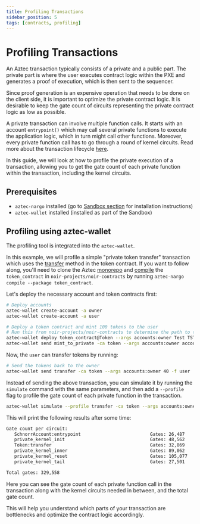 ```yaml
---
title: Profiling Transactions
sidebar_position: 5
tags: [contracts, profiling]
---
```


# Profiling Transactions

An Aztec transaction typically consists of a private and a public part. The private part is where the user executes contract logic within the PXE and generates a proof of execution, which is then sent to the sequencer.

Since proof generation is an expensive operation that needs to be done on the client side, it is important to optimize the private contract logic. It is desirable to keep the gate count of circuits representing the private contract logic as low as possible.

A private transaction can involve multiple function calls. It starts with an account `entrypoint()` which may call several private functions to execute the application logic, which in turn might call other functions. Moreover, every private function call has to go through a round of kernel circuits. Read more about the transaction lifecycle [here](../../../aztec/concepts/transactions.md).

In this guide, we will look at how to profile the private execution of a transaction, allowing you to get the gate count of each private function within the transaction, including the kernel circuits.

## Prerequisites

- `aztec-nargo` installed (go to [Sandbox section](../../../reference/developer_references/sandbox_reference/sandbox-reference.md) for installation instructions)
- `aztec-wallet` installed (installed as part of the Sandbox)

## Profiling using aztec-wallet

The profiling tool is integrated into the `aztec-wallet`.

In this example, we will profile a simple "private token transfer" transaction which uses the [transfer](https://github.com/AztecProtocol/aztec-packages/blob/master/noir-projects/noir-contracts/contracts/token_contract/src/main.nr#L269) method in the token contract.
If you want to follow along, you'll need to clone the Aztec [monorepo](https://github.com/AztecProtocol/aztec-packages) and [compile](./how_to_compile_contract.md) the `token_contract` in `noir-projects/noir-contracts` by running `aztec-nargo compile --package token_contract`.

Let's deploy the necessary account and token contracts first:

```bash
# Deploy accounts
aztec-wallet create-account -a owner
aztec-wallet create-account -a user

# Deploy a token contract and mint 100 tokens to the user
# Run this from noir-projects/noir-contracts to determine the path to the token_contract
aztec-wallet deploy token_contract@Token --args accounts:owner Test TST 18 -f owner -a token
aztec-wallet send mint_to_private -ca token --args accounts:owner accounts:user 100 -f owner
```

Now, the `user` can transfer tokens by running:

```bash
# Send the tokens back to the owner
aztec-wallet send transfer -ca token --args accounts:owner 40 -f user
```

Instead of sending the above transaction, you can simulate it by running the `simulate` command with the same parameters, and then add a `--profile` flag to profile the gate count of each private function in the transaction.

```bash
aztec-wallet simulate --profile transfer -ca token --args accounts:owner 40 -f user
```

This will print the following results after some time:

```bash
Gate count per circuit:
   SchnorrAccount:entrypoint                          Gates: 26,487     Acc: 26,487
   private_kernel_init                                Gates: 48,562     Acc: 75,049
   Token:transfer                                     Gates: 32,869     Acc: 107,918
   private_kernel_inner                               Gates: 89,062     Acc: 196,980
   private_kernel_reset                               Gates: 105,077    Acc: 302,057
   private_kernel_tail                                Gates: 27,501     Acc: 329,558

Total gates: 329,558
```

Here you can see the gate count of each private function call in the transaction along with the kernel circuits needed in between, and the total gate count.

This will help you understand which parts of your transaction are bottlenecks and optimize the contract logic accordingly.
